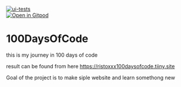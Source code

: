 [![ui-tests](https://github.com/ristoxxx/100DaysOfCode/actions/workflows/main.yml/badge.svg)](https://github.com/ristoxxx/100DaysOfCode/actions/workflows/main.yml)  
[![Open in Gitpod](https://gitpod.io/button/open-in-gitpod.svg)](https://gitpod.io/#https://github.com/ristoxxx/100DaysOfCode)

# 100DaysOfCode

this is my journey in 100 days of code

result can be found from here
https://ristoxxx100daysofcode.tiiny.site

Goal of the project is to make siple website and learn somethong new
